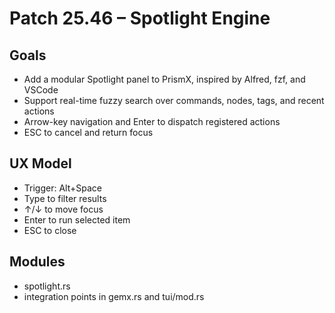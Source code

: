 # Patch 25.46 – Spotlight Engine

## Goals
- Add a modular Spotlight panel to PrismX, inspired by Alfred, fzf, and VSCode
- Support real-time fuzzy search over commands, nodes, tags, and recent actions
- Arrow-key navigation and Enter to dispatch registered actions
- ESC to cancel and return focus

## UX Model
- Trigger: Alt+Space
- Type to filter results
- ↑/↓ to move focus
- Enter to run selected item
- ESC to close

## Modules
- spotlight.rs
- integration points in gemx.rs and tui/mod.rs
